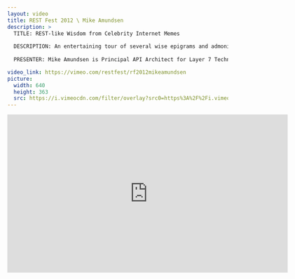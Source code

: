 ```yaml
---
layout: video
title: REST Fest 2012 \ Mike Amundsen
description: >
  TITLE: REST-like Wisdom from Celebrity Internet Memes
  
  DESCRIPTION: An entertaining tour of several wise epigrams and admonishments on REST, Hypermedia, and Web APIs delivered via celebrity Internet memes such as Inigo Montoya, Yoda, "The Most Interesting Man in the World", Boromir, Fry, and others. Although humorous, each character has something serious to tell us about the nature and challenges of services on the Web.
  
  PRESENTER: Mike Amundsen is Principal API Architect for Layer 7 Technologies. An internationally known author and lecturer, he travels throughout the United States and Europe consulting and speaking on a wide range of topics including distributed network architecture, Web application development, Cloud computing, and other subjects. His recent work focuses on the role hypermedia plays in creating and maintaining applications that can successfully evolve over time. He has more than a dozen books to his credit. His most recent book is "Building Hypermedia APIs with HTML5 and Node" He also contributed to the book "RESTful Web Services Cookbook" (by Subbu Allamaraju). He is currently working on a new book on "cloud stack" programming. When he is not working, Mike enjoys spending time with his family in Kentucky, USA.

video_link: https://vimeo.com/restfest/rf2012mikeamundsen
picture:
  width: 640
  height: 363
  src: https://i.vimeocdn.com/filter/overlay?src0=https%3A%2F%2Fi.vimeocdn.com%2Fvideo%2F341579957_640x363.jpg&src1=http%3A%2F%2Ff.vimeocdn.com%2Fp%2Fimages%2Fcrawler_play.png
---
```

<iframe src="https://player.vimeo.com/video/49503453?title=0&byline=0&portrait=0&badge=0&autopause=0&player_id=0" width="640" height="360" frameborder="0" title="REST Fest 2012 \ Mike Amundsen" webkitallowfullscreen mozallowfullscreen allowfullscreen></iframe>